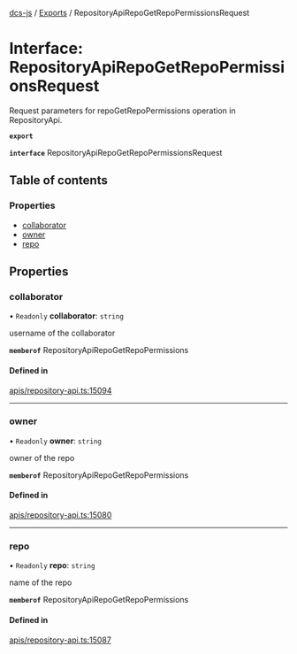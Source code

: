 [dcs-js](../README.md) / [Exports](../modules.md) / RepositoryApiRepoGetRepoPermissionsRequest

# Interface: RepositoryApiRepoGetRepoPermissionsRequest

Request parameters for repoGetRepoPermissions operation in RepositoryApi.

**`export`**

**`interface`** RepositoryApiRepoGetRepoPermissionsRequest

## Table of contents

### Properties

- [collaborator](RepositoryApiRepoGetRepoPermissionsRequest.md#collaborator)
- [owner](RepositoryApiRepoGetRepoPermissionsRequest.md#owner)
- [repo](RepositoryApiRepoGetRepoPermissionsRequest.md#repo)

## Properties

### <a id="collaborator" name="collaborator"></a> collaborator

• `Readonly` **collaborator**: `string`

username of the collaborator

**`memberof`** RepositoryApiRepoGetRepoPermissions

#### Defined in

[apis/repository-api.ts:15094](https://github.com/unfoldingWord/dcs-js/blob/b29eb7a/apis/repository-api.ts#L15094)

___

### <a id="owner" name="owner"></a> owner

• `Readonly` **owner**: `string`

owner of the repo

**`memberof`** RepositoryApiRepoGetRepoPermissions

#### Defined in

[apis/repository-api.ts:15080](https://github.com/unfoldingWord/dcs-js/blob/b29eb7a/apis/repository-api.ts#L15080)

___

### <a id="repo" name="repo"></a> repo

• `Readonly` **repo**: `string`

name of the repo

**`memberof`** RepositoryApiRepoGetRepoPermissions

#### Defined in

[apis/repository-api.ts:15087](https://github.com/unfoldingWord/dcs-js/blob/b29eb7a/apis/repository-api.ts#L15087)
